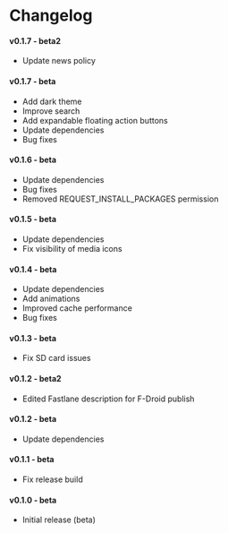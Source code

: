 # Changelog

#### v0.1.7 - beta2

 * Update news policy

#### v0.1.7 - beta

 * Add dark theme
 * Improve search
 * Add expandable floating action buttons
 * Update dependencies
 * Bug fixes


#### v0.1.6 - beta

 * Update dependencies
 * Bug fixes
 * Removed REQUEST_INSTALL_PACKAGES permission

#### v0.1.5 - beta

 * Update dependencies
 * Fix visibility of media icons

#### v0.1.4 - beta

 * Update dependencies
 * Add animations
 * Improved cache performance
 * Bug fixes

#### v0.1.3 - beta

 * Fix SD card issues

#### v0.1.2 - beta2

 * Edited Fastlane description for F-Droid publish

#### v0.1.2 - beta

 * Update dependencies

#### v0.1.1 - beta

 * Fix release build

#### v0.1.0 - beta

 * Initial release (beta)
